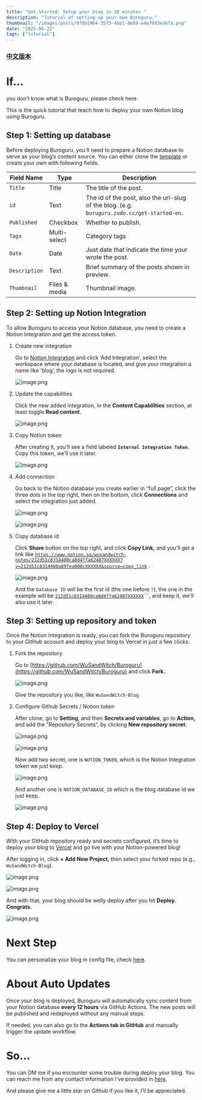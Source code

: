 ```yaml
---
title: "Get Started: Setup your blog in 10 minutes "
description: "Tutorial of setting up your own Buroguru."
thumbnail: "/images/posts/9f0b1964-3573-4bb1-8e89-a4e7993ede7a.png"
date: "2025-06-22"
tags: ["tutorial"]
---
```


### [中文版本](https://buroguru.zudo.cc/posts/get-started-zh)


# If…


you don’t know what is Buroguru, please check here.


This is the quick tutorial that teach how to deploy your own Notion blog using Buroguru.


## Step 1: Setting up database


Before deploying Buroguru, you'll need to prepare a Notion database to serve as your blog’s content source. You can either clone the [template](/21ad51c831448068b621f3b5def5dd2d) or create your own with following fields.


| Field Name    | Type          | Description                                                                                 |
| ------------- | ------------- | ------------------------------------------------------------------------------------------- |
| `Title`       | Title         | The title of the post.                                                                      |
| `id`          | Text          | The id of the post, also the url-slug of the blog. (e.g. `buruguru.zudo.cc/get-started-en`. |
| `Published`   | Checkbox      | Whether to publish.                                                                         |
| `Tags`        | Multi-select  | Category tags                                                                               |
| `Date`        | Date          | Just date that indicate the time your wrote the post.                                       |
| `Description` | Text          | Brief summary of the posts shown in preview.                                                |
| `Thumbnail`   | Files & media | Thumbnail image.                                                                            |


## Step 2: Setting up Notion Integration


To allow Buroguru to access your Notion database, you need to create a Notion Integration and get the access token.

1. Create new integration

	Go to [Notion Integration](https://www.notion.so/profile/integrations) and click ‘Add Integration’, select the workspace where your database is located, and give your integration a name like ‘blog’, the logo is not required.


	![image.png](/images/posts/04f4cf34-e6be-41f1-8d60-0f0411064d9b.png)

2. Update the capabilities

	Click the new added integration, In the **Content Capabilities** section, at least toggle **Read content.**


	![image.png](/images/posts/d35c5dea-17d0-4fdc-bfa6-661df8b4d29c.png)

3. Copy Notion token

	After creating it, you’ll see a field labeled **`Internal Integration Token`**. Copy this token, we’ll use it later.


	![image.png](/images/posts/f968bda2-db7d-4837-943a-4cfcf96b3455.png)

4. Add connection

	Go back to the Notion database you create earlier in “full page”, click the three dots in the top right, then on the bottom, click **Connections** and select the integration just added.


	![image.png](/images/posts/e910e772-90a0-499b-a0f4-7ac6b37cd428.png)


	![image.png](/images/posts/c94c2b4c-6ac0-4666-a770-f6a1c8c96fb4.png)

5. Copy database id

	Click **Share** button on the top right, and click **Copy Link,** and you’ll get a link like [`https://www.notion.so/wusandwitch-notes/212d51c8314480ca8d4ffa62487XXXXXX?v=212d51c8314480a89fea000cXXXXXX&source=copy_link`](https://www.notion.so/wusandwitch-notes/212d51c8314480ca8d4ffa624873e734?v=212d51c8314480a89fea000c43f4e73f) .


	![image.png](/images/posts/024645f2-8514-4f91-b575-5c760cb877c0.png)


	And the `Database ID` will be the first id (the one before `?`), the one in the example will be  [`212d51c8314480ca8d4ffa62487XXXXXX`](https://www.notion.so/wusandwitch-notes/212d51c8314480ca8d4ffa624873e734?v=212d51c8314480a89fea000c43f4e73f)```, and keep it, we'll also use it later.


## Step 3: Setting up repository and token


Once the Notion integration is ready, you can fork the Buroguru repository to your GitHub account and deploy your blog to Vercel in just a few clicks.

1. Fork the repository

	Go to [https://github.com/WuSandWitch/Buroguru](https://github.com/WuSandWitch/Buroguru) and click **Fork.**


	![image.png](/images/posts/a234643d-cb60-49dc-9310-467d81217eca.png)


	Give the repository you like, like `WuSandWitch-Blog`

2. Configure Github Secrets /  Notion token

	After clone, go to **Setting**, and then **Secrets and variables**, go to **Action,** and add the “Repository Secrets”, by clicking **New repository secret.**


	![image.png](/images/posts/a9bf6dcd-edd1-4655-9a0b-526568ad5ec0.png)


	![image.png](/images/posts/5e31dca6-c5e2-4319-a00d-61e410b2fc46.png)


	Now add two secret, one is `NOTION_TOKEN`, which is the Notion Integration token we just keep.


	![image.png](/images/posts/eece233d-58cd-458e-9657-60232b8370ab.png)


	And another one is `NOTION_DATABASE_ID` which is the blog database id we just keep.


	![image.png](/images/posts/b8c977ec-113a-4d41-b98e-467e4a15e5ec.png)


## Step 4: Deploy to Vercel


With your GitHub repository ready and secrets configured, it’s time to deploy your blog to [Vercel](https://vercel.com/) and go live with your Notion-powered blog!


After logging in, click **+ Add New Project**, then select your forked repo (e.g., `WuSandWitch-Blog`).


![image.png](/images/posts/725ab38a-82c7-45dc-97fc-de26dd418d2e.png)


![image.png](/images/posts/cb541882-5504-4900-be28-e5362c2b3594.png)


And with that, your blog should be welly deploy after you hit **Deploy. Congrats.**


![image.png](/images/posts/1472e0bd-4031-49e4-9f4a-dde54280dce9.png)


# Next Step


You can personalize your blog in config file, check [here](https://buroguru.zudo.cc/posts/config-guide-en).


# About Auto Updates


Once your blog is deployed, Buroguru will automatically sync content from your Notion database **every 12 hours** via GitHub Actions. The new posts will be published and redeployed without any manual steps.


If needed, you can also go to the **Actions tab in GitHub** and manually trigger the update workflow.


# So…


You can DM me if you encounter some trouble during deploy your blog. You can reach me from any contact information I’ve provided in [here](https://wusandwitch.zudo.cc/).


And please give me a little star on Github if you like it, I’ll be appreciated.

